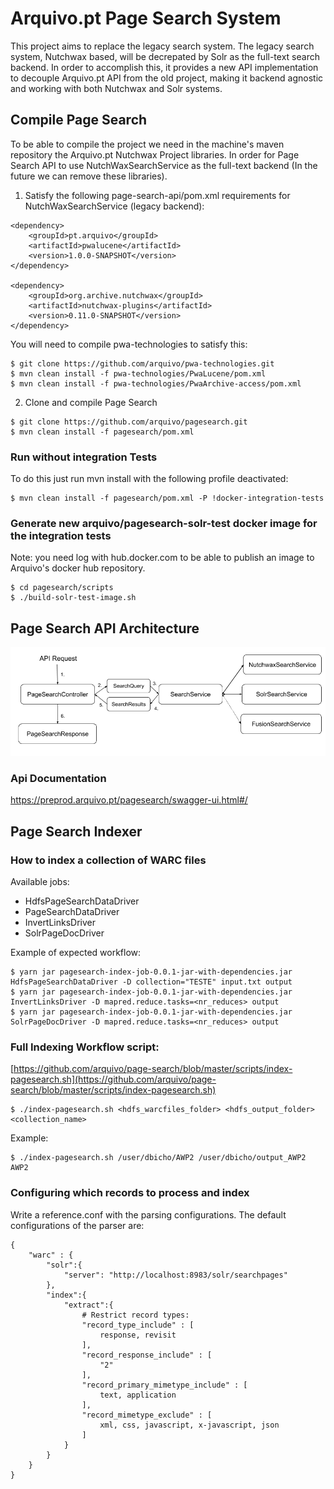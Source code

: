 # Arquivo.pt Page Search System

This project aims to replace the legacy search system. The legacy search system, Nutchwax based, will be decrepated by Solr as the full-text search backend. In order to accomplish this, it provides a new API implementation to decouple Arquivo.pt API from the old project, making it backend agnostic and working with both Nutchwax and Solr systems.

## Compile Page Search

To be able to compile the project we need in the machine's maven repository the Arquivo.pt Nutchwax Project libraries.
In order for Page Search API to use NutchWaxSearchService as the full-text backend (In the future we can remove these libraries).

1. Satisfy the following page-search-api/pom.xml requirements for NutchWaxSearchService (legacy backend):
```
<dependency>
    <groupId>pt.arquivo</groupId>
    <artifactId>pwalucene</artifactId>
    <version>1.0.0-SNAPSHOT</version>
</dependency>

<dependency>
    <groupId>org.archive.nutchwax</groupId>
    <artifactId>nutchwax-plugins</artifactId>
    <version>0.11.0-SNAPSHOT</version>
</dependency>
```

You will need to compile pwa-technologies to satisfy this:

```shell script
$ git clone https://github.com/arquivo/pwa-technologies.git
$ mvn clean install -f pwa-technologies/PwaLucene/pom.xml
$ mvn clean install -f pwa-technologies/PwaArchive-access/pom.xml
```

2. Clone and compile Page Search

```
$ git clone https://github.com/arquivo/pagesearch.git
$ mvn clean install -f pagesearch/pom.xml
```

### Run without integration Tests

To do this just run mvn install with the following profile deactivated:
```
$ mvn clean install -f pagesearch/pom.xml -P !docker-integration-tests
```

### Generate new arquivo/pagesearch-solr-test docker image for the integration tests

Note: you need log with hub.docker.com to be able to publish an image to Arquivo's docker hub repository.

```
$ cd pagesearch/scripts
$ ./build-solr-test-image.sh
```

## Page Search API Architecture 

![](docs/img/PageSearchArchitecture.png)

### Api Documentation

https://preprod.arquivo.pt/pagesearch/swagger-ui.html#/

## Page Search Indexer

### How to index a collection of WARC files 

Available jobs:
* HdfsPageSearchDataDriver
* PageSearchDataDriver
* InvertLinksDriver
* SolrPageDocDriver

Example of expected workflow:
```shell script
$ yarn jar pagesearch-index-job-0.0.1-jar-with-dependencies.jar HdfsPageSearchDataDriver -D collection="TESTE" input.txt output
$ yarn jar pagesearch-index-job-0.0.1-jar-with-dependencies.jar InvertLinksDriver -D mapred.reduce.tasks=<nr_reduces> output
$ yarn jar pagesearch-index-job-0.0.1-jar-with-dependencies.jar SolrPageDocDriver -D mapred.reduce.tasks=<nr_reduces> output
```

### Full Indexing Workflow script:

[https://github.com/arquivo/page-search/blob/master/scripts/index-pagesearch.sh](https://github.com/arquivo/page-search/blob/master/scripts/index-pagesearch.sh)

```shell script
$ ./index-pagesearch.sh <hdfs_warcfiles_folder> <hdfs_output_folder> <collection_name>
```
Example:
```shell script
$ ./index-pagesearch.sh /user/dbicho/AWP2 /user/dbicho/output_AWP2 AWP2
```


### Configuring which records to process and index

Write a reference.conf with the parsing configurations. The default configurations of the parser are:
```
{
    "warc" : {
        "solr":{
            "server": "http://localhost:8983/solr/searchpages"
        },
        "index":{
            "extract":{
                # Restrict record types:
                "record_type_include" : [
                    response, revisit
                ],
                "record_response_include" : [
                    "2"
                ],
                "record_primary_mimetype_include" : [
                    text, application
                ],
                "record_mimetype_exclude" : [
                    xml, css, javascript, x-javascript, json
                ]
            }
        }
    }
}



